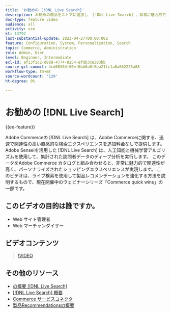```yaml
---
title: 'お勧めの [!DNL Live Search]'
description: お勧めの商品をストアに追加し  [!DNL Live Search] 、非常に魅力的で関連性が高くパーソナライズされたショッピングエクスペリエンスを生み出す方法を説明します。
doc-type: feature video
audience: all
activity: use
kt: 13792
last-substantial-update: 2023-04-27T00:00:00Z
feature: Configuration, System, Personalization, Search
topic: Commerce, Administration
role: Admin, User
level: Beginner, Intermediate
exl-id: af13f1c2-d888-4774-8254-efdb3ce383bb
source-git-commit: 4cd68304f60ef6bb0a8f6ba21fc1a8a662225a88
workflow-type: tm+mt
source-wordcount: '129'
ht-degree: 0%

---
```


# お勧めの [!DNL Live Search]

{{ee-feature}}

Adobe Commerceの [!DNL Live Search] は、Adobe Commerceに関する、迅速で関連性の高い直感的な検索エクスペリエンスを追加料金なしで提供します。 Adobe Senseiを活用した [!DNL Live Search] は、人工知能と機械学習アルゴリズムを使用して、集計された訪問者データのディープ分析を実行します。 このデータをAdobe Commerce カタログと組み合わせると、非常に魅力的で関連性が高く、パーソナライズされたショッピングエクスペリエンスが実現します。 このビデオは、ライブ検索を使用して製品レコメンデーションを強化する方法を説明するもので、現在開催中のウェビナーシリーズ「Commerce quick wins」の一部です。

## このビデオの目的は誰ですか。

- Web サイト管理者
- Web マーチャンダイザー

## ビデオコンテンツ

>[!VIDEO](https://video.tv.adobe.com/v/3412586?quality=12&learn=on)


## その他のリソース

- [ の概要  [!DNL Live Search]](https://experienceleague.adobe.com/docs/commerce-learn/tutorials/marketing/live-search.html?lang=ja)
- [[!DNL Live Search]  概要 ](https://experienceleague.adobe.com/docs/commerce-merchant-services/live-search/overview.html?lang=ja)
- [Commerce サービスコネクタ ](https://experienceleague.adobe.com/docs/commerce-merchant-services/user-guides/integration-services/saas.html?lang=ja)
- [ 製品Recommendationsの概要 ](https://experienceleague.adobe.com/docs/commerce-merchant-services/product-recommendations/overview.html?lang=ja)
